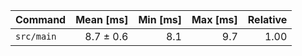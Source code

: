 | Command | Mean [ms] | Min [ms] | Max [ms] | Relative |
|:---|---:|---:|---:|---:|
| `src/main` | 8.7 ± 0.6 | 8.1 | 9.7 | 1.00 |
